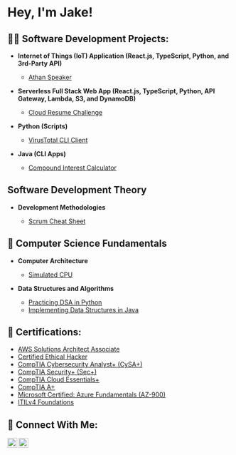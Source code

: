<h1>Hey, I'm Jake!</h1>

<h2>👨‍💻 Software Development Projects:</h2>

- <b>Internet of Things (IoT) Application (React.js, TypeScript, Python, and 3rd-Party API)</b>
  - [Athan Speaker](https://github.com/jakeEspinosa/athan.py)

- <b>Serverless Full Stack Web App (React.js, TypeScript, Python, API Gateway, Lambda, S3, and DynamoDB)</b>
  - [Cloud Resume Challenge](https://github.com/jakeEspinosa/cloudResumeChallenge)

- <b>Python (Scripts)</b>
  - [VirusTotal CLI Client](https://github.com/jakeEspinosa/virusTotalCLI)

- <b>Java (CLI Apps)</b>
  - [Compound Interest Calculator](https://github.com/jakeEspinosa/compoundInterestCalculator)
 
<h2>Software Development Theory</h2>

- <b>Development Methodologies</b>

  - [Scrum Cheat Sheet](https://github.com/jakeEspinosa/scrumCheatSheet)

<h2>🚀 Computer Science Fundamentals</h2>

- <b>Computer Architecture</b>
  - [Simulated CPU](https://github.com/jakeEspinosa/sdcComputerArchitecture)

- <b>Data Structures and Algorithms</b>
  - [Practicing DSA in Python](https://github.com/jakeEspinosa/dsaPractice)
  - [Implementing Data Structures in Java](https://github.com/jakeEspinosa/dataStructures)
  

<h2>📒 Certifications:</h2>

- [AWS Solutions Architect Associate](https://imgur.com/a/Tggmb5g)
- [Certified Ethical Hacker](https://imgur.com/a/rmBDb7J)
- [CompTIA Cybersecurity Analyst+ (CySA+)](https://imgur.com/YNcFHPs)
- [CompTIA Security+ (Sec+)](https://imgur.com/vt1CmaG)
- [CompTIA Cloud Essentials+](https://imgur.com/GkERQRO)
- [CompTIA A+](https://imgur.com/UiYtFQE)
- [Microsoft Certified: Azure Fundamentals (AZ-900)](https://imgur.com/CjBH7ME)
- [ITILv4 Foundations](https://imgur.com/A7wD6qm)

<h2>🤝 Connect With Me:</h2>

[<img align="left" alt="JakeEspinosa | LinkedIn" width="22px" src="https://cdn.jsdelivr.net/npm/simple-icons@v3/icons/linkedin.svg" />][linkedin]
[<img align="left" alt="JakeEspnosa | YouTube" width="22px" src="https://cdn.jsdelivr.net/npm/simple-icons@v3/icons/youtube.svg" />][youtube]

[linkedin]: https://linkedin.com/in/jake-espinosa
[youtube]: https://www.youtube.com/channel/UCM24A-2xJx1P6Bg46S9uR_g
